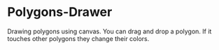 # Polygons-Drawer

Drawing polygons using canvas. You can drag and drop a polygon. If it touches other  polygons they change their colors.
